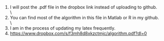 1. I will post the .pdf file in the dropbox link instead of uploading to github. \\
2. You can find most of the algorithm in this file in Matlab or R in my github. \\
3. I am in the process of updating my latex frequently. 
4. https://www.dropbox.com/s/f3mh8d8xkzctmjc/algorithm.pdf?dl=0

